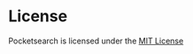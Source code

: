 # License
Pocketsearch is licensed under the [MIT License](https://github.com/kaykay-dv/pocketsearch/blob/main/LICENSE)